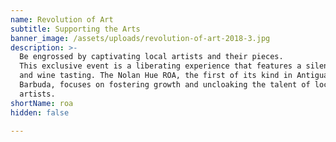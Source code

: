 ```yaml
---
name: Revolution of Art
subtitle: Supporting the Arts
banner_image: /assets/uploads/revolution-of-art-2018-3.jpg
description: >-
  Be engrossed by captivating local artists and their pieces.
  This exclusive event is a liberating experience that features a silent auction
  and wine tasting. The Nolan Hue ROA, the first of its kind in Antigua and
  Barbuda, focuses on fostering growth and uncloaking the talent of local
  artists.
shortName: roa
hidden: false

---
```

